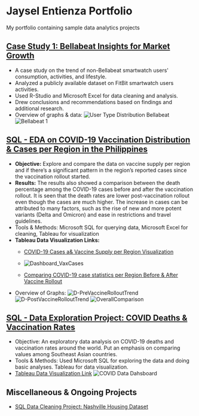 # Jaysel Entienza Portfolio
 My portfolio containing sample data analytics projects

## [Case Study 1: Bellabeat Insights for Market Growth](https://github.com/jayentienza/Jay_Entienza_Portfolio/tree/main/Bellabeat%20Case%20Study%20Folder)
* A case study on the trend of non-Bellabeat smartwatch users' consumption, activities, and lifestyle. 
* Analyzed a publicly available dataset on FitBit smartwatch users activities.
* Used R-Studio and Microsoft Excel for data cleaning and analysis. 
* Drew conclusions and recommendations based on findings and additional research.
* Overview of graphs & data: 
![User Type Distribution Bellabeat](https://user-images.githubusercontent.com/90535854/152200629-bbdd8147-cd97-46d6-b1ad-5172f59a44b6.png)
![Bellabeat 1](https://user-images.githubusercontent.com/90535854/152200742-5fc0c9d2-a120-4d59-9a5b-b77e7b4842f3.png)


## [SQL - EDA on COVID-19 Vaccination Distribution & Cases per Region in the Philippines](https://github.com/jayentienza/Jay_Entienza_Portfolio/blob/main/SQLEDA-PH-REGVAX/PH_REG_COVID_VAXCASE.sql)
* **Objective:** Explore and compare the data on vaccine supply per region and if there’s a significant pattern in the region’s reported cases since the vaccination rollout started.  
* **Results:** The results also showed a comparison between the death percentage among the COVID-19 cases before and after the vaccination rollout. It is seen that the death rates are lower post-vaccination rollout even though the cases are much higher. The increase in cases can be attributed to many factors, such as the rise of  new and more potent variants (Delta and Omicron) and ease in restrictions and travel guidelines. 
* Tools & Methods: Microsoft SQL for querying data, Microsoft Excel for cleaning, Tableau for visualization
* **Tableau Data Visualization Links:** 
     * [COVID-19 Cases a& Vaccine Supply per Region Visualization](https://public.tableau.com/app/profile/jaysel.entienza/viz/FILE1_POSTVAX/Dashboard_VaxCases)
     * ![Dashboard_VaxCases](https://user-images.githubusercontent.com/90535854/152199504-07728a16-7dd4-4d7e-89af-75f653f5d8ab.png)

     * [Comparing COVID-19 case statistics per Region Before & After Vaccine Rollout](https://public.tableau.com/views/COVIDPrePostVaccineData/OverallComparison?:language=en-US&:display_count=n&:origin=viz_share_link)
 * Overview of Graphs: 
 ![D-PreVaccineRolloutTrend](https://user-images.githubusercontent.com/90535854/152199068-c780e252-34b6-4c9b-84d0-26fdf7cb589e.png)
 ![D-PostVaccineRolloutTrend](https://user-images.githubusercontent.com/90535854/152199057-bd543646-afe5-4439-a714-8f940136c33f.png)
 ![OverallComparison](https://user-images.githubusercontent.com/90535854/152199022-53f4ce6c-6055-4360-a3b7-a806831014e1.png)

## [SQL - Data Exploration Project: COVID Deaths & Vaccination Rates](https://github.com/jayentienza/Jay_Entienza_Portfolio/blob/main/SQL%20Data%20Exploration%20-%20COVID/COVID_Death_Vaccination.sql)
* Objective: An exploratory data analysis on COVID-19 deaths and vaccination rates around the world. Put an emphasis on comparing values among Southeast Asian countries.
* Tools & Methods: Used Microsoft SQL for exploring the data and doing basic analyses. Tableau for data visualization. 
* [Tableau Data Visualization Link](https://public.tableau.com/views/COVIDDataVisualization_16369081208190/Country_COVID_Deaths?:language=en-US&:display_count=n&:origin=viz_share_link)
![COVID Data Dahsboard](https://user-images.githubusercontent.com/90535854/152200854-40c52d76-c2ca-4058-81f2-81f9d496dec4.png)


## Miscellaneous & Ongoing Projects
* [SQL Data Cleaning Project: Nashville Housing Dataset](https://github.com/jayentienza/Jay_Entienza_Portfolio/blob/main/SQL%20Cleaning%20Projects/Nashville.sql)
